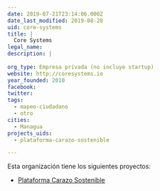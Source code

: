 ```yaml
---
date: 2019-07-21T23:14:06.000Z
date_last_modified: 2019-08-28
uid: core-systems
title: |
  Core Systems
legal_name: 
description: |
  
org_type: Empresa privada (no incluye startup)
website: http://coresystems.io
year_founded: 2010
facebook: 
twitter: 
tags:
  - mapeo-ciudadano
  - otro
cities: 
  - Managua
projects_uids:
  - plataforma-carazo-sostenible

---
```


Esta organización tiene los siguientes proyectos:

- [Plataforma Carazo Sostenible](/proyectos/plataforma-carazo-sostenible)
